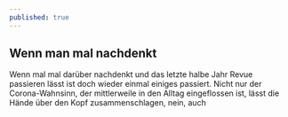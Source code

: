 ```yaml
---
published: true
---
```

## Wenn man mal nachdenkt

Wenn mal mal darüber nachdenkt und das letzte halbe Jahr Revue passieren lässt ist doch wieder einmal einiges passiert. Nicht nur der Corona-Wahnsinn, der mittlerweile in den Alltag eingeflossen ist, lässt die Hände über den Kopf zusammenschlagen, nein, auch
